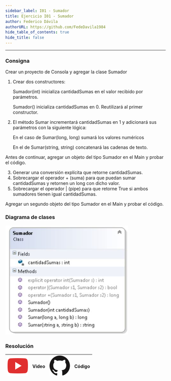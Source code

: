 ```yaml
---
sidebar_label: I01 - Sumador
title: Ejercicio I01 - Sumador
author: Federico Dávila
authorURL: https://github.com/FedeDavila1984
hide_table_of_contents: true
hide_title: false
---
```

---
### Consigna
Crear un proyecto de Consola y agregar la clase Sumador



1. Crear dos constructores:
   
   Sumador(int) inicializa cantidadSumas en el valor recibido por parámetros.
   
   Sumador() inicializa cantidadSumas en 0. Reutilizará al primer constructor.
2. El método Sumar incrementará cantidadSumas en 1 y adicionará sus parámetros con la siguiente lógica:
   
   En el caso de Sumar(long, long) sumará los valores numéricos
   
   En el de Sumar(string, string) concatenará las cadenas de texto.

Antes de continuar, agregar un objeto del tipo Sumador en el Main y probar el código.

3. Generar una conversión explícita que retorne cantidadSumas.
4. Sobrecargar el operador + (suma) para que puedan sumar cantidadSumas y retornen un long con dicho valor.
5. Sobrecargar el operador | (pipe) para que retorne True si ambos sumadores tienen igual cantidadSumas.

Agregar un segundo objeto del tipo Sumador en el Main y probar el código.

### Diagrama de clases

![Diagrama de clase Sumador](/clases/04-sobrecarga/Ejercicios/diagramaSumador.JPG)

### Resolución
| ![img](/base/youtube.svg) | Video | ![img](/base/github.svg) | Código |
| :-------------------------------------: | :---: | :------------------------------------: | :----: |

